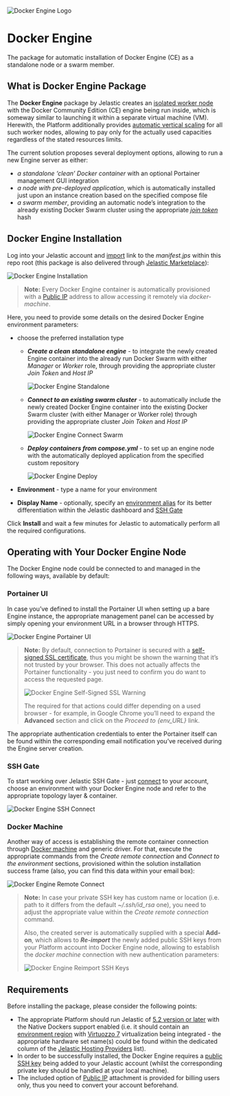 ![Docker Engine Logo](/images/docker-engine-logo.png)

# Docker Engine

The package for automatic installation of Docker Engine (CE) as a standalone node or a swarm member.

## What is Docker Engine Package

The **Docker Engine** package by Jelastic creates an [isolated worker node](https://docs.docker.com/engine/swarm/how-swarm-mode-works/nodes/) with the Docker Community Edition (CE) engine being run inside, which is someway similar to launching it within a separate virtual machine (VM). Herewith, the Platform additionally provides [automatic vertical scaling](https://docs.jelastic.com/automatic-vertical-scaling) for all such worker nodes, allowing to pay only for the actually used capacities regardless of the stated resources limits. 

The current solution proposes several deployment options, allowing to run a new Engine server as either:
* _a standalone ‘clean’ Docker container_ with an optional Portainer management GUI integration
* _a node with pre-deployed application_, which is automatically installed just upon an instance creation based on the specified compose file
* _a swarm member_, providing an automatic node’s integration to the already existing Docker Swarm cluster using the appropriate _[join token](https://docs.docker.com/engine/swarm/join-nodes/#join-as-a-worker-node)_ hash


## Docker Engine Installation

Log into your Jelastic account and [import](https://docs.jelastic.com/environment-import) link to the _manifest.jps_ within this repo root (this package is also delivered through [Jelastic Marketplace](https://docs.jelastic.com/marketplace)):

![Docker Engine Installation](/images/docker-engine-installation.png)

> **Note:** Every Docker Engine container is automatically provisioned with a [Public IP](http://docs.jelastic.com/public-ipv4) address to allow accessing it remotely via _docker-machine_.

Here, you need to provide some details on the desired Docker Engine environment parameters:
* choose the preferred installation type
  * _**Create a clean standalone engine**_ - to integrate the newly created Engine container into the already run Docker Swarm with either _Manager_ or _Worker_ role, through providing the appropriate cluster _Join Token_ and _Host IP_

    ![Docker Engine Standalone](/images/docker-engine-standalone.png)

  * _**Connect to an existing swarm cluster**_ - to automatically include the newly created Docker Engine container into the existing Docker Swarm cluster (with either Manager or Worker role) through providing the appropriate cluster _Join Token_ and _Host IP_

    ![Docker Engine Connect Swarm](/images/docker-engine-connect-swarm.png)

  * _**Deploy containers from compose.yml**_ - to set up an engine node with the automatically deployed application from the specified custom repository

    ![Docker Engine Deploy](/images/docker-engine-deploy.png)

* **Environment** - type a name for your environment
* **Display Name** - optionally, specify an [environment alias](https://docs.jelastic.com/environment-aliases) for its better differentiation within the Jelastic dashboard and [SSH Gate](https://docs.jelastic.com/ssh-gate)

Click **Install** and wait a few minutes for Jelastic to automatically perform all the required configurations.

## Operating with Your Docker Engine Node

The Docker Engine node could be connected to and managed in the following ways, available by default:

### Portainer UI

In case you’ve defined to install the Portainer UI when setting up a bare Engine instance, the appropriate management panel can be accessed by simply opening your environment URL in a browser through HTTPS. 

![Docker Engine Portainer UI](/images/docker-engine-portainer-ui.png)


> **Note:** By default, connection to Portainer is secured with a [self-signed SSL certificate](https://docs.jelastic.com/self-signed-ssl), thus you might be shown the warning that it’s not trusted by your browser. This does not actually affects the Portainer functionality - you just need to confirm you do want to access the requested page. 
> 
> ![Docker Engine Self-Signed SSL Warning](/images/docker-engine-self-signed-ssl-warning.png)
> 
> The required for that actions could differ depending on a used browser - for example, in Google Chrome you’ll need to expand the **Advanced** section and click on the _Proceed to {env_URL}_ link.

The appropriate authentication credentials to enter the Portainer itself can be found within the corresponding email notification you’ve received during the Engine server creation.


### SSH Gate

To start working over Jelastic SSH Gate - just [connect](https://docs.jelastic.com/ssh-access) to your account, choose an environment with your Docker Engine node and refer to the appropriate topology layer & container.

![Docker Engine SSH Connect](/images/docker-engine-ssh-connect.png)

### Docker Machine

Another way of access is establishing the remote container connection through [Docker machine](https://docs.docker.com/machine/overview/) and generic driver. For that, execute the appropriate commands from the _Create remote connection_ and _Connect to the environment_ sections, provisioned within the solution installation success frame (also, you can find this data within your email box):

![Docker Engine Remote Connect](/images/docker-engine-remote-connect.png)

> **Note:** In case your private SSH key has custom name or location (i.e. path to it differs from the default _~/.ssh/id_rsa_ one), you need to adjust the appropriate value within the _Create remote connection_ command.
> 
> Also, the created server is automatically supplied with a special **Add-on**, which allows to _**Re-import**_ the newly added public SSH keys from your Platform account into Docker Engine node, allowing to establish the _docker machine_ connection with new authentication parameters:
> 
> ![Docker Engine Reimport SSH Keys](/images/docker-engine-reimport-ssh-keys.png)

## Requirements

Before installing the package, please consider the following points:
* The appropriate Platform should run Jelastic of [5.2 version or later](https://jelastic.cloud/?versions=5.3_5.2) with the Native Dockers support enabled (i.e. it should contain an [environment region](https://docs.jelastic.com/environment-regions) with [Virtuozzo 7](https://virtuozzo.com/products/virtuozzo/) virtualization being integrated - the appropriate hardware set name(s) could be found within the dedicated column of the [Jelastic Hosting Providers](https://docs.jelastic.com/jelastic-hoster-info) list).
* In order to be successfully installed, the Docker Engine requires a [public SSH key](https://docs.jelastic.com/ssh-add-key) being added to your Jelastic account (whilst the corresponding private key should be handled at your local machine).
* The included option of [Public IP](http://docs.jelastic.com/public-ipv4) attachment is provided for billing users only, thus you need to convert your account beforehand.
